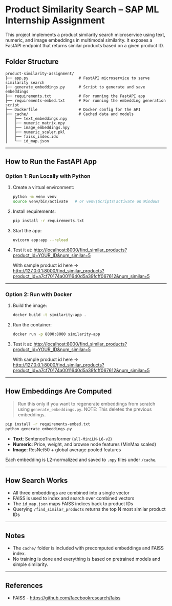 # Product Similarity Search – SAP ML Internship Assignment

This project implements a product similarity search microservice using text, numeric, and image embeddings in multimodal similarity. It exposes a FastAPI endpoint that returns similar products based on a given product ID.

## Folder Structure

```
product-similarity-assignment/
├── app.py                      # FastAPI microservice to serve similarity search
├── generate_embeddings.py      # Script to generate and save embeddings
├── requirements.txt            # For running the FastAPI app
├── requirements-embed.txt      # For running the embedding generation script
├── Dockerfile                  # Docker config for the API
├── cache/                      # Cached data and models
│   ├── text_embeddings.npy
│   ├── numeric_matrix.npy
│   ├── image_embeddings.npy
│   ├── numeric_scaler.pkl
│   ├── faiss_index.idx
│   └── id_map.json
```

---

## How to Run the FastAPI App

### Option 1: Run Locally with Python

1. Create a virtual environment:

   ```bash
   python -m venv venv
   source venv/bin/activate   # or venv\Scripts\activate on Windows
   ```

2. Install requirements:

   ```bash
   pip install -r requirements.txt
   ```

3. Start the app:

   ```bash
   uvicorn app:app --reload
   ```

4. Test it at: [http://localhost:8000/find_similar_products?product_id=YOUR_ID&num_similar=5](http://localhost:8000/find_similar_products?product_id=YOUR_ID&num_similar=5)

    With sample product id here -> http://127.0.0.1:8000/find_similar_products?product_id=a7cf70174a0011640d5a39fcff067612&num_similar=5

---

### Option 2: Run with Docker

1. Build the image:

   ```bash
   docker build -t similarity-app .
   ```

2. Run the container:

   ```bash
   docker run -p 8000:8000 similarity-app
   ```

3. Test it at: [http://localhost:8000/find_similar_products?product_id=YOUR_ID&num_similar=5](http://localhost:8000/find_similar_products?product_id=YOUR_ID&num_similar=5)

    With sample product id here -> http://127.0.0.1:8000/find_similar_products?product_id=a7cf70174a0011640d5a39fcff067612&num_similar=5

---

## How Embeddings Are Computed

> Run this only if you want to regenerate embeddings from scratch using `generate_embeddings.py`. NOTE: This deletes the previous embeddings.

```bash
pip install -r requirements-embed.txt
python generate_embeddings.py
```

- **Text**: SentenceTransformer (`all-MiniLM-L6-v2`)
- **Numeric**: Price, weight, and browse node features (MinMax scaled)
- **Image**: ResNet50 + global average pooled features

Each embedding is L2-normalized and saved to `.npy` files under `/cache`.

---

## How Search Works

- All three embeddings are combined into a single vector
- FAISS is used to index and search over combined vectors
- The `id_map.json` maps FAISS indices back to product IDs
- Querying `/find_similar_products` returns the top N most similar product IDs

---

## Notes

- The `cache/` folder is included with precomputed embeddings and FAISS index.
- No training is done and everything is based on pretrained models and simple similarity.

---

## References

- FAISS - https://github.com/facebookresearch/faiss
